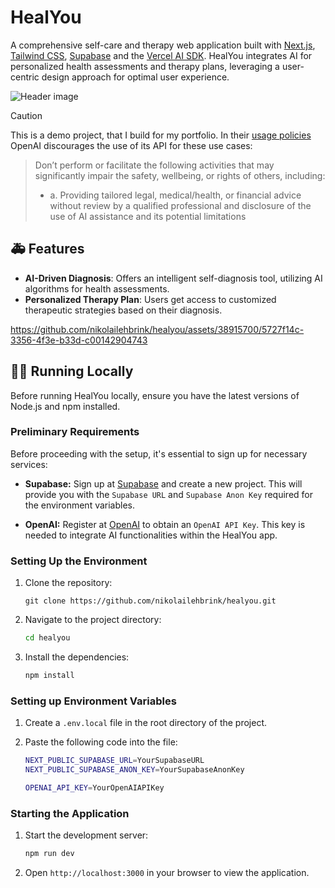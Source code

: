 # HealYou

A comprehensive self-care and therapy web application built with [Next.js](https://nextjs.org/), [Tailwind CSS](https://tailwindcss.com/), [Supabase](https://supabase.com/) and the [Vercel AI SDK](https://sdk.vercel.ai/docs). HealYou integrates AI for personalized health assessments and therapy plans, leveraging a user-centric design approach for optimal user experience.

![Header image](https://github.com/nikolailehbrink/healyou/assets/38915700/868b32cf-47d8-4386-861f-ecc0358e472c)

> [!Caution]
> This is a demo project, that I build for my portfolio. In their [usage policies](https://openai.com/policies/usage-policies) OpenAI discourages the use of its API for these use cases:
>> Don’t perform or facilitate the following activities that may significantly impair the safety, wellbeing, or rights of others, including:
>> - a. Providing tailored legal, medical/health, or financial advice without review by a qualified professional and disclosure of the use of AI assistance and its potential limitations
## 🚑 Features

- **AI-Driven Diagnosis**: Offers an intelligent self-diagnosis tool, utilizing AI algorithms for health assessments.
- **Personalized Therapy Plan**: Users get access to customized therapeutic strategies based on their diagnosis.

https://github.com/nikolailehbrink/healyou/assets/38915700/5727f14c-3356-4f3e-b33d-c00142904743

## 🧑‍💻 Running Locally

Before running HealYou locally, ensure you have the latest versions of Node.js and npm installed.

### Preliminary Requirements

Before proceeding with the setup, it's essential to sign up for necessary services:

- **Supabase:** Sign up at [Supabase](https://supabase.io/) and create a new project. This will provide you with the `Supabase URL` and `Supabase Anon Key` required for the environment variables.
  
- **OpenAI:** Register at [OpenAI](https://platform.openai.com/api-keys) to obtain an `OpenAI API Key`. This key is needed to integrate AI functionalities within the HealYou app.

### Setting Up the Environment

1. Clone the repository:

   ```shell
   git clone https://github.com/nikolailehbrink/healyou.git
   ```

2. Navigate to the project directory:

   ```bash
   cd healyou
   ```

3. Install the dependencies:

   ```bash
   npm install
   ```

### Setting up Environment Variables

1. Create a `.env.local` file in the root directory of the project.
2. Paste the following code into the file:

   ```bash
   NEXT_PUBLIC_SUPABASE_URL=YourSupabaseURL
   NEXT_PUBLIC_SUPABASE_ANON_KEY=YourSupabaseAnonKey

   OPENAI_API_KEY=YourOpenAIAPIKey
   ```

### Starting the Application

1. Start the development server:

   ```bash
   npm run dev
   ```

2. Open `http://localhost:3000` in your browser to view the application.
